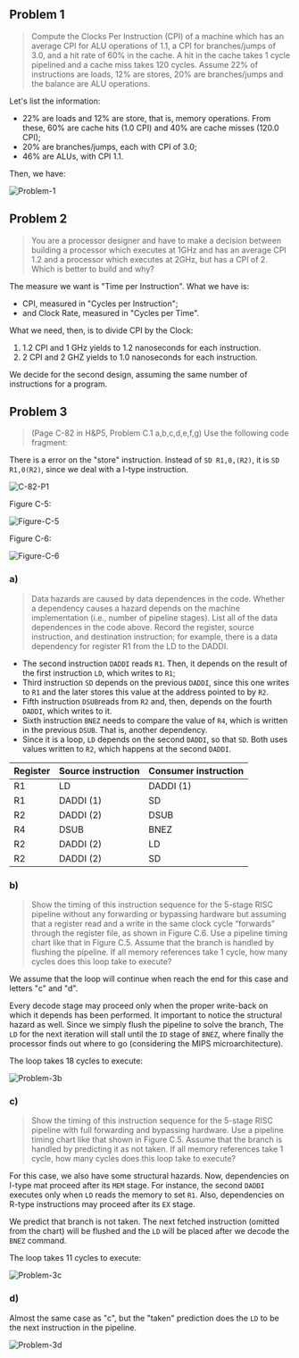 ## Problem 1

> Compute	the	Clocks	Per	Instruction	(CPI)	of a machine which has an	average	CPI	for	ALU	operations of 1.1, a CPI for branches/jumps of 3.0, and	a	hit	rate of 60% in the	cache. A hit in the cache	takes	1	cycle	pipelined	and	a	cache	miss takes	120	cycles. Assume 22% of instructions are loads, 12% are	stores,	20%	are	branches/jumps and the balance are ALU operations.

Let's list the information:

- 22% are loads and 12% are store, that is, memory operations. From these, 60% are cache hits (1.0 CPI) and 40% are cache misses (120.0 CPI);
- 20% are branches/jumps, each with CPI of 3.0;
- 46% are ALUs, with CPI 1.1.

Then, we have:

![Problem-1](https://github.com/MarcioJales/Coursera-ELE475/blob/master/problem-1.png)

## Problem 2

> You	are	a	processor	designer	and	have	to	make	a	decision	between	building	a	processor	which	executes	at	1GHz	and	has	an	average	CPI	1.2	and	a	processor	which	executes	at	2GHz,	but	has	a	CPI	of	2. Which	is	better	to	build	and	why?

The measure we want is "Time per Instruction". What we have is:

- CPI, measured in "Cycles per Instruction";
- and Clock Rate, measured in "Cycles per Time".

What we need, then, is to divide CPI by the Clock:

1. 1.2 CPI and 1 GHz yields to 1.2 nanoseconds for each instruction.
2. 2 CPI and 2 GHZ yields to 1.0 nanoseconds for each instruction.

We decide for the second design, assuming the same number of instructions for a program.

## Problem 3

> (Page	C-82	in	H&P5,	Problem	C.1	a,b,c,d,e,f,g) Use the following code fragment:

There is a error on the "store" instruction. Instead of `SD R1,0,(R2)`, it is `SD R1,0(R2)`, since we deal with a I-type instruction.

![C-82-P1](https://github.com/MarcioJales/Coursera-ELE475/blob/master/c82-1.jpg)

Figure C-5:

![Figure-C-5](https://github.com/MarcioJales/Coursera-ELE475/blob/master/figure-c-5.jpg)

Figure C-6:

![Figure-C-6](https://github.com/MarcioJales/Coursera-ELE475/blob/master/figure-c-6.jpg)

### a)

> Data hazards are caused by data dependences in the code. Whether a dependency causes a hazard depends on the machine implementation (i.e., number of pipeline stages). List all of the data dependences in the code above. Record the register, source instruction, and destination instruction; for example, there is a data dependency for register R1 from the LD to the DADDI.

- The second instruction `DADDI` reads `R1`. Then, it depends on the result of the first instruction `LD`, which writes to `R1`;
- Third instruction `SD` depends on the previous `DADDI`, since this one writes to `R1` and the later stores this value at the address pointed to by `R2`.  
- Fifth instruction `DSUB`reads from `R2` and, then, depends on the fourth `DADDI`, which writes to it.
- Sixth instruction `BNEZ` needs to compare the value of `R4`, which is written in the previous `DSUB`. That is, another dependency.
- Since it is a loop, `LD` depends on the second `DADDI`, so that `SD`. Both uses values written to `R2`, which happens at the second `DADDI`.

| Register | Source instruction | Consumer instruction |
| -------- | -------- | -------- |     
| R1 | LD | DADDI (1) |
| R1 | DADDI (1) | SD |
| R2 | DADDI (2) | DSUB |
| R4 | DSUB | BNEZ |
| R2 | DADDI (2) | LD |
| R2 | DADDI (2) | SD |

### b)

> Show the timing of this instruction sequence for the 5-stage RISC pipeline without any forwarding or bypassing hardware but assuming that a register read and a write in the same clock cycle “forwards” through the register file, as shown in Figure C.6. Use a pipeline timing chart like that in Figure C.5. Assume that the branch is handled by flushing the pipeline. If all memory references take 1 cycle, how many cycles does this loop take to execute?

We assume that the loop will continue when reach the end for this case and letters "c" and "d".

Every decode stage may proceed only when the proper write-back on which it depends has been performed. It important to notice the structural hazard as well. Since we simply flush the pipeline to solve the branch, The `LD` for the next iteration will stall until the `ID` stage of `BNEZ`, where finally the processor finds out where to go (considering the MIPS microarchitecture).

The loop takes 18 cycles to execute:

![Problem-3b](https://github.com/MarcioJales/Coursera-ELE475/blob/master/problem-3b.png)

### c)

> Show the timing of this instruction sequence for the 5-stage RISC pipeline with full forwarding and bypassing hardware. Use a pipeline timing chart like that shown in Figure C.5. Assume that the branch is handled by predicting it as not taken. If all memory references take 1 cycle, how many cycles does this loop take to execute?

For this case, we also have some structural hazards. Now, dependencies on I-type mat proceed after its `MEM` stage. For instance, the second `DADDI` executes only when `LD` reads the memory to set `R1`. Also, dependencies on R-type instructions may proceed after its `EX` stage.

We predict that branch is not taken. The next fetched instruction (omitted from the chart) will be flushed and the `LD` will be placed after we decode the `BNEZ` command.

The loop takes 11 cycles to execute:

![Problem-3c](https://github.com/MarcioJales/Coursera-ELE475/blob/master/problem-3c.png)

### d)

Almost the same case as "c", but the "taken" prediction does the `LD` to be the next instruction in the pipeline.

![Problem-3d](https://github.com/MarcioJales/Coursera-ELE475/blob/master/problem-3d.png)
